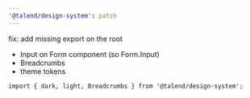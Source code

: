 ```yaml
---
'@talend/design-system': patch
---
```


fix: add missing export on the root

* Input on Form component (so Form.Input)
* Breadcrumbs
* theme tokens

```
import { dark, light, Breadcrumbs } from '@talend/design-system';
```